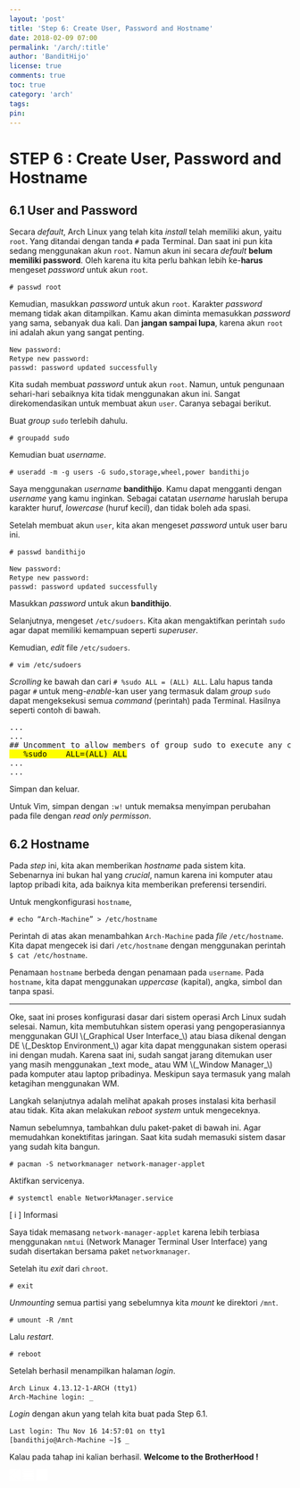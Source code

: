 ```yaml
---
layout: 'post'
title: 'Step 6: Create User, Password and Hostname'
date: 2018-02-09 07:00
permalink: '/arch/:title'
author: 'BanditHijo'
license: true
comments: true
toc: true
category: 'arch'
tags:
pin:
---
```



# STEP 6 : Create User, Password and Hostname

## 6.1 User and Password

Secara _default_, Arch Linux yang telah kita _install_ telah memiliki akun, yaitu `root`. Yang ditandai dengan tanda `#` pada Terminal. Dan saat ini pun kita sedang menggunakan akun `root`. Namun akun ini secara _default_ **belum memiliki password**. Oleh karena itu kita perlu bahkan lebih ke-**harus** mengeset _password_ untuk akun `root`.

```
# passwd root
```

Kemudian, masukkan _password_ untuk akun `root`. Karakter _password_ memang tidak akan ditampilkan. Kamu akan diminta memasukkan _password_ yang sama, sebanyak dua kali. Dan **jangan sampai lupa**, karena akun `root` ini adalah akun yang sangat penting.
```
New password:
Retype new password:
passwd: password updated successfully
```

Kita sudah membuat _password_ untuk akun `root`. Namun, untuk pengunaan sehari-hari sebaiknya kita tidak menggunakan akun ini. Sangat direkomendasikan untuk membuat akun `user`. Caranya sebagai berikut.

Buat _group_ `sudo` terlebih dahulu.

```
# groupadd sudo
```

Kemudian buat _username_.

```
# useradd -m -g users -G sudo,storage,wheel,power bandithijo
```

Saya menggunakan _username_ **bandithijo**. Kamu dapat mengganti dengan _username_ yang kamu inginkan. Sebagai catatan _username_ haruslah berupa karakter huruf, _lowercase_ \(huruf kecil\), dan tidak boleh ada spasi.

Setelah membuat akun `user`, kita akan mengeset _password_ untuk user baru ini.

```
# passwd bandithijo
```
```
New password:
Retype new password:
passwd: password updated successfully
```

Masukkan _password_ untuk akun **bandithijo**.

Selanjutnya, mengeset `/etc/sudoers`. Kita akan mengaktifkan perintah `sudo` agar dapat memiliki kemampuan seperti _superuser_.

Kemudian, _edit_ file `/etc/sudoers`.

```
# vim /etc/sudoers
```

_Scrolling_ ke bawah dan cari `# %sudo ALL = (ALL) ALL`. Lalu hapus tanda pagar `#` untuk meng-_enable_-kan user yang termasuk dalam _group_ `sudo` dapat mengeksekusi semua _command_ \(perintah\) pada Terminal. Hasilnya seperti contoh di bawah.

<pre>
...
...
## Uncomment to allow members of group sudo to execute any command
<mark>   %sudo    ALL=(ALL) ALL</mark>
...
...
</pre>

Simpan dan keluar.

Untuk Vim, simpan dengan `:w!` untuk memaksa menyimpan perubahan pada file dengan *read only permisson*.

## 6.2 Hostname

Pada _step_ ini, kita akan memberikan _hostname_ pada sistem kita. Sebenarnya ini bukan hal yang _crucial_, namun karena ini komputer atau laptop pribadi kita, ada baiknya kita memberikan preferensi tersendiri.

Untuk mengkonfigurasi `hostname`,

```
# echo “Arch-Machine” > /etc/hostname
```

Perintah di atas akan menambahkan `Arch-Machine` pada _file_ `/etc/hostname`. Kita dapat mengecek isi dari `/etc/hostname` dengan menggunakan perintah `$ cat /etc/hostname`.

Penamaan `hostname` berbeda dengan penamaan pada `username`. Pada `hostname`, kita dapat menggunakan _uppercase_ \(kapital\), angka, simbol dan tanpa spasi.

<hr>
Oke, saat ini proses konfigurasi dasar dari sistem operasi Arch Linux sudah selesai. Namun, kita membutuhkan sistem operasi yang pengoperasiannya menggunakan GUI \(_Graphical User Interface_\) atau biasa dikenal dengan DE \(_Desktop Environment_\) agar kita dapat menggunakan sistem operasi ini dengan mudah. Karena saat ini, sudah sangat jarang ditemukan user yang masih menggunakan _text mode_ atau WM \(_Window Manager_\) pada komputer atau laptop pribadinya. Meskipun saya termasuk yang malah ketagihan menggunakan WM.

Langkah selanjutnya adalah melihat apakah proses instalasi kita berhasil atau tidak. Kita akan melakukan _reboot system_ untuk mengeceknya.

Namun sebelumnya, tambahkan dulu paket-paket di bawah ini. Agar memudahkan konektifitas jaringan. Saat kita sudah memasuki sistem dasar yang sudah kita bangun.
```
# pacman -S networkmanager network-manager-applet
```
Aktifkan servicenya.
```
# systemctl enable NetworkManager.service
```
<!-- INFORMATION -->
<div class="blockquote-blue">
<div class="blockquote-blue-title">[ i ] Informasi</div>
<p>Saya tidak memasang <code>network-manager-applet</code> karena lebih terbiasa menggunakan <code>nmtui</code> (Network Manager Terminal User Interface) yang sudah disertakan bersama paket <code>networkmanager</code>.</p>
</div>

Setelah itu _exit_ dari `chroot`.

```
# exit
```

_Unmounting_ semua partisi yang sebelumnya kita _mount_ ke direktori `/mnt`.

```
# umount -R /mnt
```

Lalu _restart_.

```
# reboot
```

Setelah berhasil menampilkan halaman _login_.

```
Arch Linux 4.13.12-1-ARCH (tty1)
Arch-Machine login: _
```

_Login_ dengan akun yang telah kita buat pada Step 6.1.

```
Last login: Thu Nov 16 14:57:01 on tty1
[bandithijo@Arch-Machine ~]$ _
```

Kalau pada tahap ini kalian berhasil. **Welcome to the BrotherHood !**


<!-- NEXT PREV BUTTON -->
<div class="post-nav">
<a class="btn-blue-l" href="/arch/step-5-set-language-and-time-zone"><img style="width:20px;" src="/assets/img/logo/logo_ap.png"></a>
<a class="btn-blue-c" href="/arch/"><img style="width:20px;" src="/assets/img/logo/logo_menu.svg"></a>
<a class="btn-blue-r" href="/arch/step-7-install-gnome-and-complete-installation"><img style="width:20px;" src="/assets/img/logo/logo_an.png"></a>
</div>
